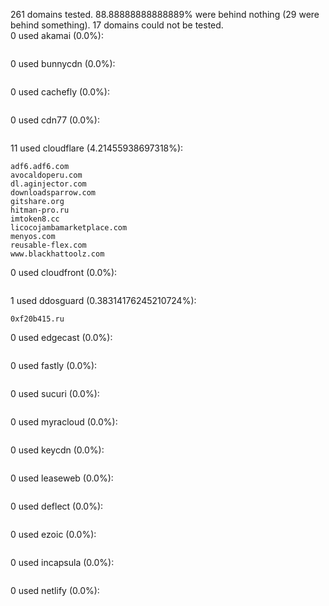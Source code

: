 261 domains tested. 88.88888888888889% were behind nothing (29 were behind something). 17 domains could not be tested.<br>
0 used akamai (0.0%):
```

```

0 used bunnycdn (0.0%):
```

```

0 used cachefly (0.0%):
```

```

0 used cdn77 (0.0%):
```

```

11 used cloudflare (4.21455938697318%):
```
adf6.adf6.com
avocaldoperu.com
dl.aginjector.com
downloadsparrow.com
gitshare.org
hitman-pro.ru
imtoken8.cc
licocojambamarketplace.com
menyos.com
reusable-flex.com
www.blackhattoolz.com
```

0 used cloudfront (0.0%):
```

```

1 used ddosguard (0.38314176245210724%):
```
0xf20b415.ru
```

0 used edgecast (0.0%):
```

```

0 used fastly (0.0%):
```

```

0 used sucuri (0.0%):
```

```

0 used myracloud (0.0%):
```

```

0 used keycdn (0.0%):
```

```

0 used leaseweb (0.0%):
```

```

0 used deflect (0.0%):
```

```

0 used ezoic (0.0%):
```

```

0 used incapsula (0.0%):
```

```

0 used netlify (0.0%):
```

```
